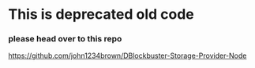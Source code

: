 # This is deprecated old code
### please head over to this repo
https://github.com/john1234brown/DBlockbuster-Storage-Provider-Node
